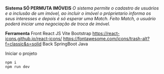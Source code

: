 **Sistema SÓ PERMUTA IMÓVEIS**
*O sistema permite o cadastro de usuários e a inclusão de um imóvel, ao incluir o imóvel o próprietario informa os seus interesses
e depois é só esperar uma Match. Feito Match, o usuário poderá iniciar uma negociação de troca de imóvel.*

**Ferramenta**
Front
	React JS 
	Vite
	Bootstrap
	https://react-icons.github.io/react-icons/
        https://fontawesome.com/icons/trash-alt?f=classic&s=solid
Back
	SpringBoot
	Java


Iniciar o projeto

	npm i
	npm run dev
